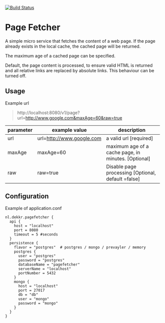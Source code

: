 [![Build Status](https://travis-ci.org/dekkr/pagefetcher.svg?branch=master)](https://travis-ci.org/dekkr/pagefetcher)
# Page Fetcher

A simple micro service that fetches the content of a web page.
If the page already exists in the local cache, the cached page will be returned.

The maximum age of a cached page can be specified.

Default, the page content is processed, to ensure valid HTML is returned and all relative links are replaced by absolute links.
This behaviour can be turned off.

## Usage

Example url
 
> http://localhost:8080/v1/page?url=http://www.google.com&maxAge=60&raw=true

parameter | example value | description
----------|---------------|-------------
url | url=http://www.google.com | a valid url \[required]
maxAge | maxAge=60 | maximum age of a cache page, in minutes. \[Optional] 
raw | raw=true  | Disable page processing \[Optional, default =false]


## Configuration

Example of application.conf

```
nl.dekkr.pagefetcher {
  api {
    host = "localhost"
    port = 8080
    timeout = 5 #seconds
  }
  persistence {
    flavor = "postgres"  # postgres / mongo / prevayler / memory
    postgres {
      user = "postgres"
      password = "postgres"
      databaseName = "pagefetcher"
      serverName = "localhost"
      portNumber = 5432
    }
    mongo {
      host = "localhost"
      port = 27017
      db = "db"
      user = "mongo"
      password = "mongo"
    }
  }
}
```

